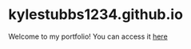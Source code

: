 # kylestubbs1234.github.io

Welcome to my portfolio!
You can access it [here](https://kylestubbs1234.github.io)
